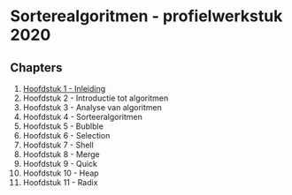 # Sorterealgoritmen - profielwerkstuk 2020

## Chapters

1. [Hoofdstuk 1 - Inleiding](documents/chapters/Hoofdstuk-1-Inleiding.md)
2. Hoofdstuk 2 - Introductie tot algoritmen
3. Hoofdstuk 3 - Analyse van algoritmen
4. Hoofdstuk 4 - Sorteeralgoritmen
5. Hoofdstuk 5 - Bublble
6. Hoofdstuk 6 - Selection
7. Hoofdstuk 7 - Shell
8. Hoofdstuk 8 - Merge
9. Hoofdstuk 9 - Quick
10. Hoofdstuk 10 - Heap
11. Hoofdstuk 11 - Radix
